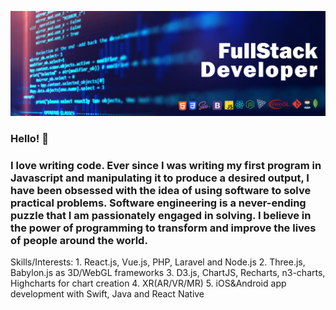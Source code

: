 ![Banner](https://github.com/DevArt002/DevArt002/blob/master/img/banner.jpg)

### Hello! 👋

### I love writing code. Ever since I was writing my first program in Javascript and manipulating it to produce a desired output, I have been obsessed with the idea of using software to solve practical problems. Software engineering is a never-ending puzzle that I am passionately engaged in solving. I believe in the power of programming to transform and improve the lives of people around the world.

Skills/Interests: 
    1. React.js, Vue.js, PHP, Laravel and Node.js
    2. Three.js, Babylon.js as 3D/WebGL frameworks
    3. D3.js, ChartJS, Recharts, n3-charts, Highcharts for chart creation
    4. XR(AR/VR/MR)
    5. iOS&Android app development with Swift, Java and React Native

